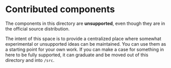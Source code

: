 Contributed components
======================

The components in this directory are **unsupported**, even though they
are in the official source distribution.

The intent of this space is to provide a centralized place where
somewhat experimental or unsupported ideas can be maintained. You can
use them as a starting point for your own work. If you can make a case
for something in here to be fully supported, it can graduate and be
moved out of this directory and into `/src`.
